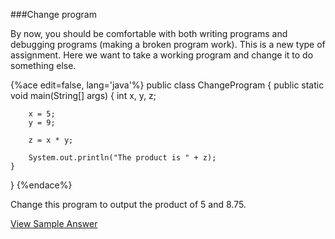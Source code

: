 <!--djw:done-->
###Change program

By now, you should be comfortable with both writing programs and debugging programs (making a broken program work). This is a new type of assignment. Here we want to take a working program and change it to do something else.

{%ace edit=false, lang='java'%}
public class ChangeProgram {
	public static void main(String[] args) {
		int x, y, z;
		
		x = 5;
		y = 9;
		
		z = x * y;

		System.out.println("The product is " + z);
	}
}
{%endace%}

Change this program to output the product of 5 and 8.75.

[View Sample Answer](https://gist.github.com/LearnByCode/bb9979170d656ccebb5e)